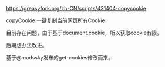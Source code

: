 https://greasyfork.org/zh-CN/scripts/431404-copycookie

copyCookie
一键复制当前网页所有Cookie

目前存在问题，由于基于document.cookie，所以获取cookie有限。

后期想办法改进。

基于@mudssky发布的get-cookies修改而来。

